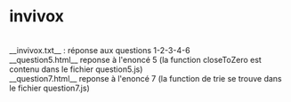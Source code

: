 # invivox
<br/>
__invivox.txt__ : réponse aux questions 1-2-3-4-6 <br/>
__question5.html__ reponse à l'enoncé 5 (la function closeToZero est contenu dans le fichier question5.js) <br/>
__question7.html__ reponse à l'enoncé 7 (la function de trie se trouve dans le fichier question7.js)
